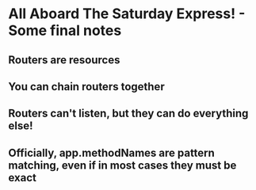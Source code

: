 # All Aboard The Saturday Express! - Some final notes

## Routers are resources

## You can chain routers together

## Routers can't listen, but they can do everything else!

## Officially, app.methodNames are pattern matching, even if in most cases they must be exact
